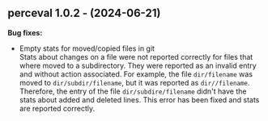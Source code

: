 ## perceval 1.0.2 - (2024-06-21)

**Bug fixes:**

 * Empty stats for moved/copied files in git\
   Stats about changes on a file were not reported correctly for files
   that where moved to a subdirectory. They were reported as an invalid
   entry and without action associated. For example, the file
   `dir/filename` was moved to `dir/subdir/filename`, but it was reported
   as `dir//filename`. Therefore, the entry of the file
   `dir/subdire/filename` didn't have the stats about added and deleted
   lines. This error has been fixed and stats are reported correctly.

